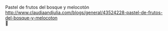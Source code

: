 Pastel de frutos del bosque y melocotón	http://www.claudiaandjulia.com/blogs/general/43524228-pastel-de-frutos-del-bosque-y-melocoton	
਍